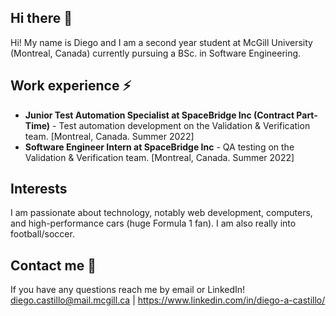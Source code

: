 ## Hi there 👋
Hi! My name is Diego and I am a second year student at McGill University (Montreal, Canada) currently pursuing a BSc. in Software Engineering. 

## Work experience ⚡
- **Junior Test Automation Specialist at SpaceBridge Inc (Contract Part-Time)** - Test automation development on the Validation & Verification team. [Montreal, Canada. Summer 2022]
- **Software Engineer Intern at SpaceBridge Inc** - QA testing on the Validation & Verification team. [Montreal, Canada. Summer 2022]

## Interests
I am passionate about technology, notably web development, computers, and high-performance cars (huge Formula 1 fan). I am also really into football/soccer.

## Contact me 💬
If you have any questions reach me by email or LinkedIn! 
diego.castillo@mail.mcgill.ca | https://www.linkedin.com/in/diego-a-castillo/

<!--
**diecastt/diecastt** is a ✨ _special_ ✨ repository because its `README.md` (this file) appears on your GitHub profile.

Here are some ideas to get you started:

- 🔭 I’m currently working on ...
- 🌱 I’m currently learning ...
- 👯 I’m looking to collaborate on ...
- 🤔 I’m looking for help with ...
- 💬 Ask me about ...
- 📫 How to reach me: ...
- 😄 Pronouns: ...
- ⚡ Fun fact: ...
-->
